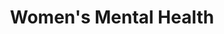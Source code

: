 ---
title: "Women's Mental Health"
punjabiTitle: "ਔਰਤਾਂ ਦੀ ਮਾਨਸਿਕ ਸਿਹਤ"
introductionEn: "Women often face unique mental health challenges due to biological, social, and cultural factors."
introductionPu: "ਔਰਤਾਂ ਨੂੰ ਅਕਸਰ ਜੈਵਿਕ, ਸਮਾਜਿਕ ਅਤੇ ਸੱਭਿਆਚਾਰਕ ਕਾਰਕਾਂ ਕਾਰਨ ਵਿਲੱਖਣ ਮਾਨਸਿਕ ਸਿਹਤ ਚੁਣੌਤੀਆਂ ਦਾ ਸਾਹਮਣਾ ਕਰਨਾ ਪੈਂਦਾ ਹੈ।"
summaryEn: "Unique challenges and the strength of Sikh women"
summaryPu: "ਸਿੱਖ ਔਰਤਾਂ ਦੀਆਂ ਵਿਲੱਖਣ ਚੁਣੌਤੀਆਂ ਅਤੇ ਤਾਕਤ"
whatIsPu: "ਔਰਤਾਂ ਦੀ ਮਾਨਸਿਕ ਸਿਹਤ ਕੀ ਹੈ?"
whatIsContentEn: "Women experience mental health conditions differently than men, with higher rates of depression and anxiety, and unique challenges related to reproductive health, motherhood, and societal expectations. Cultural factors within the Sikh community can also play a role. Addressing these specific needs is crucial for promoting overall well-being."
whatIsContentPu: "ਔਰਤਾਂ ਮਰਦਾਂ ਨਾਲੋਂ ਵੱਖਰੇ ਢੰਗ ਨਾਲ ਮਾਨਸਿਕ ਸਿਹਤ ਸਥਿਤੀਆਂ ਦਾ ਅਨੁਭਵ ਕਰਦੀਆਂ ਹਨ, ਜਿਸ ਵਿੱਚ ਉਦਾਸੀ ਅਤੇ ਚਿੰਤਾ ਦੀਆਂ ਉੱਚ ਦਰਾਂ, ਅਤੇ ਪ੍ਰਜਨਨ ਸਿਹਤ, ਮਾਂ ਬਣਨ, ਅਤੇ ਸਮਾਜਿਕ ਉਮੀਦਾਂ ਨਾਲ ਸਬੰਧਤ ਵਿਲੱਖਣ ਚੁਣੌਤੀਆਂ ਸ਼ਾਮਲ ਹਨ। ਸਿੱਖ ਭਾਈਚਾਰੇ ਦੇ ਅੰਦਰ ਸੱਭਿਆਚਾਰਕ ਕਾਰਕ ਵੀ ਇੱਕ ਭੂਮਿਕਾ ਨਿਭਾ ਸਕਦੇ ਹਨ। ਸਮੁੱਚੀ ਭਲਾਈ ਨੂੰ ਉਤਸ਼ਾਹਿਤ ਕਰਨ ਲਈ ਇਹਨਾਂ ਖਾਸ ਲੋੜਾਂ ਨੂੰ ਪੂਰਾ ਕਰਨਾ ਮਹੱਤਵਪੂਰਨ ਹੈ।"
gurbaniIntegrationEn: "Sikhi champions equality and respect for women, emphasizing their spiritual strength and role in society. Gurbani provides solace and empowerment, reminding women of their inherent divine light and resilience. The teachings encourage women to find strength in their faith, connect with Sangat, and practice Naam Simran to overcome challenges and maintain mental well-being."
gurbaniIntegrationPu: "ਸਿੱਖੀ ਔਰਤਾਂ ਲਈ ਬਰਾਬਰੀ ਅਤੇ ਸਤਿਕਾਰ ਦੀ ਵਕਾਲਤ ਕਰਦੀ ਹੈ, ਸਮਾਜ ਵਿੱਚ ਉਨ੍ਹਾਂ ਦੀ ਅਧਿਆਤਮਿਕ ਤਾਕਤ ਅਤੇ ਭੂਮਿਕਾ 'ਤੇ ਜ਼ੋਰ ਦਿੰਦੀ ਹੈ। ਗੁਰਬਾਣੀ ਸ਼ਾਂਤੀ ਅਤੇ ਸ਼ਕਤੀ ਪ੍ਰਦਾਨ ਕਰਦੀ ਹੈ, ਔਰਤਾਂ ਨੂੰ ਉਨ੍ਹਾਂ ਦੇ ਅੰਦਰੂਨੀ ਬ੍ਰਹਮ ਪ੍ਰਕਾਸ਼ ਅਤੇ ਲਚਕਤਾ ਦੀ ਯਾਦ ਦਿਵਾਉਂਦੀ ਹੈ। ਸਿੱਖਿਆਵਾਂ ਔਰਤਾਂ ਨੂੰ ਆਪਣੇ ਵਿਸ਼ਵਾਸ ਵਿੱਚ ਤਾਕਤ ਲੱਭਣ, ਸੰਗਤ ਨਾਲ ਜੁੜਨ, ਅਤੇ ਚੁਣੌਤੀਆਂ ਨੂੰ ਪਾਰ ਕਰਨ ਅਤੇ ਮਾਨਸਿਕ ਤੰਦਰੁਸਤੀ ਬਣਾਈ ਰੱਖਣ ਲਈ ਨਾਮ ਸਿਮਰਨ ਦਾ ਅਭਿਆਸ ਕਰਨ ਲਈ ਉਤਸ਼ਾਹਿਤ ਕਰਦੀਆਂ ਹਨ।"
shabads:
  - gurmukhi: "ਸੋ ਕਿਉ ਮੰਦਾ ਆਖੀਐ ਜਿਤੁ ਜੰਮਹਿ ਰਾਜਾਨ ॥"
    romanized: "So kio mandaa aakheeai jit jammahi raajaan."
    translation: "So why call her bad, from whom kings are born?"
    relevanceEn: "This shabad from Guru Nanak Dev Ji elevates the status of women, challenging societal prejudices and empowering women to recognize their worth and strength."
    relevancePu: "ਗੁਰੂ ਨਾਨਕ ਦੇਵ ਜੀ ਦਾ ਇਹ ਸ਼ਬਦ ਔਰਤਾਂ ਦੇ ਦਰਜੇ ਨੂੰ ਉੱਚਾ ਚੁੱਕਦਾ ਹੈ, ਸਮਾਜਿਕ ਪੱਖਪਾਤ ਨੂੰ ਚੁਣੌਤੀ ਦਿੰਦਾ ਹੈ ਅਤੇ ਔਰਤਾਂ ਨੂੰ ਆਪਣੀ ਕੀਮਤ ਅਤੇ ਤਾਕਤ ਨੂੰ ਪਛਾਣਨ ਲਈ ਸ਼ਕਤੀ ਪ੍ਰਦਾਨ ਕਰਦਾ ਹੈ।"
  - gurmukhi: "ਪ੍ਰਭ ਕੈ ਸਿਮਰਨਿ ਗਰਭ ਨ ਬਸੈ ॥ ਪ੍ਰਭ ਕੈ ਸਿਮਰਨਿ ਦੂਖੁ ਨਸੈ ॥"
    romanized: "Prabh kai simran garabh na basai. Prabh kai simran dookh nasai."
    translation: "By meditating on God, one does not dwell in the womb again. By meditating on God, suffering departs."
    relevanceEn: "This shabad offers spiritual solace and strength, particularly relevant for women facing challenges related to reproductive health or emotional distress, emphasizing the healing power of divine remembrance."
    relevancePu: "ਇਹ ਸ਼ਬਦ ਅਧਿਆਤਮਿਕ ਸ਼ਾਂਤੀ ਅਤੇ ਤਾਕਤ ਪ੍ਰਦਾਨ ਕਰਦਾ ਹੈ, ਖਾਸ ਤੌਰ 'ਤੇ ਪ੍ਰਜਨਨ ਸਿਹਤ ਜਾਂ ਭਾਵਨਾਤਮਕ ਪ੍ਰੇਸ਼ਾਨੀ ਨਾਲ ਸਬੰਧਤ ਚੁਣੌਤੀਆਂ ਦਾ ਸਾਹਮਣਾ ਕਰ ਰਹੀਆਂ ਔਰਤਾਂ ਲਈ ਢੁਕਵਾਂ ਹੈ, ਜੋ ਬ੍ਰਹਮ ਯਾਦ ਦੀ ਇਲਾਜ ਸ਼ਕਤੀ 'ਤੇ ਜ਼ੋਰ ਦਿੰਦਾ ਹੈ।"
sikhTeachingsEn: "Sikhi champions equality and respect for women, emphasizing their spiritual strength and role in society. Gurbani provides solace and empowerment, reminding women of their inherent divine light and resilience. The teachings encourage women to find strength in their faith, connect with Sangat, and practice Naam Simran to overcome challenges and maintain mental well-being."
sikhTeachingsPu: "ਸਿੱਖੀ ਔਰਤਾਂ ਲਈ ਬਰਾਬਰੀ ਅਤੇ ਸਤਿਕਾਰ ਦੀ ਵਕਾਲਤ ਕਰਦੀ ਹੈ, ਸਮਾਜ ਵਿੱਚ ਉਨ੍ਹਾਂ ਦੀ ਅਧਿਆਤਮਿਕ ਤਾਕਤ ਅਤੇ ਭੂਮਿਕਾ 'ਤੇ ਜ਼ੋਰ ਦਿੰਦੀ ਹੈ। ਗੁਰਬਾਣੀ ਸ਼ਾਂਤੀ ਅਤੇ ਸ਼ਕਤੀ ਪ੍ਰਦਾਨ ਕਰਦੀ ਹੈ, ਔਰਤਾਂ ਨੂੰ ਉਨ੍ਹਾਂ ਦੇ ਅੰਦਰੂਨੀ ਬ੍ਰਹਮ ਪ੍ਰਕਾਸ਼ ਅਤੇ ਲਚਕਤਾ ਦੀ ਯਾਦ ਦਿਵਾਉਂਦੀ ਹੈ। ਸਿੱਖਿਆਵਾਂ ਔਰਤਾਂ ਨੂੰ ਆਪਣੇ ਵਿਸ਼ਵਾਸ ਵਿੱਚ ਤਾਕਤ ਲੱਭਣ, ਸੰਗਤ ਨਾਲ ਜੁੜਨ, ਅਤੇ ਚੁਣੌਤੀਆਂ ਨੂੰ ਪਾਰ ਕਰਨ ਅਤੇ ਮਾਨਸਿਕ ਤੰਦਰੁਸਤੀ ਬਣਾਈ ਰੱਖਣ ਲਈ ਨਾਮ ਸਿਮਰਨ ਦਾ ਅਭਿਆਸ ਕਰਨ ਲਈ ਉਤਸ਼ਾਹਿਤ ਕਰਦੀਆਂ ਹਨ।"
communityCulturalEn: "Sikh women often navigate unique cultural and societal expectations that can impact their mental health. The Sangat (holy congregation) can be a powerful source of support, fostering a sense of community and shared identity. However, it's crucial to address any cultural stigmas around mental health within the community to ensure women feel comfortable seeking help. Promoting open dialogue and emphasizing the strength found in vulnerability aligns with Sikh values of compassion and collective well-being."
communityCulturalPu: "ਸਿੱਖ ਔਰਤਾਂ ਅਕਸਰ ਵਿਲੱਖਣ ਸੱਭਿਆਚਾਰਕ ਅਤੇ ਸਮਾਜਿਕ ਉਮੀਦਾਂ ਦਾ ਸਾਹਮਣਾ ਕਰਦੀਆਂ ਹਨ ਜੋ ਉਨ੍ਹਾਂ ਦੀ ਮਾਨਸਿਕ ਸਿਹਤ ਨੂੰ ਪ੍ਰਭਾਵਿਤ ਕਰ ਸਕਦੀਆਂ ਹਨ। ਸੰਗਤ (ਪਵਿੱਤਰ ਸੰਗਤ) ਸਹਾਇਤਾ ਦਾ ਇੱਕ ਸ਼ਕਤੀਸ਼ਾਲੀ ਸਰੋਤ ਹੋ ਸਕਦੀ ਹੈ, ਜੋ ਭਾਈਚਾਰੇ ਦੀ ਭਾਵਨਾ ਅਤੇ ਸਾਂਝੀ ਪਛਾਣ ਨੂੰ ਉਤਸ਼ਾਹਿਤ ਕਰਦੀ ਹੈ। ਹਾਲਾਂਕਿ, ਔਰਤਾਂ ਨੂੰ ਮਦਦ ਲੈਣ ਵਿੱਚ ਅਰਾਮ ਮਹਿਸੂਸ ਕਰਨ ਲਈ ਭਾਈਚਾਰੇ ਦੇ ਅੰਦਰ ਮਾਨਸਿਕ ਸਿਹਤ ਬਾਰੇ ਕਿਸੇ ਵੀ ਸੱਭਿਆਚਾਰਕ ਕਲੰਕ ਨੂੰ ਸੰਬੋਧਿਤ ਕਰਨਾ ਮਹੱਤਵਪੂਰਨ ਹੈ। ਖੁੱਲ੍ਹੇ ਸੰਵਾਦ ਨੂੰ ਉਤਸ਼ਾਹਿਤ ਕਰਨਾ ਅਤੇ ਕਮਜ਼ੋਰੀ ਵਿੱਚ ਪਾਈ ਗਈ ਤਾਕਤ 'ਤੇ ਜ਼ੋਰ ਦੇਣਾ ਦਇਆ ਅਤੇ ਸਮੂਹਿਕ ਭਲਾਈ ਦੇ ਸਿੱਖ ਮੁੱਲਾਂ ਨਾਲ ਮੇਲ ਖਾਂਦਾ ਹੈ।"
practicalSikhPracticesEn:
  - "Naam Simran: Daily meditation on the Divine Name to find inner strength and peace amidst life's challenges."
  - "Sangat: Connect with other Sikh women in the community for support, shared experiences, and spiritual growth."
  - "Seva: Engage in selfless service to foster a sense of purpose and empowerment."
  - "Gurbani Recitation/Listening: Find solace and inspiration in the sacred verses that promote equality and resilience."
  - "Practicing Chardi Kala: Cultivating an optimistic and resilient mindset, drawing strength from faith and community."
practicalSikhPracticesPu:
  - "ਨਾਮ ਸਿਮਰਨ: ਜੀਵਨ ਦੀਆਂ ਚੁਣੌਤੀਆਂ ਦੇ ਵਿਚਕਾਰ ਅੰਦਰੂਨੀ ਤਾਕਤ ਅਤੇ ਸ਼ਾਂਤੀ ਲੱਭਣ ਲਈ ਰੱਬੀ ਨਾਮ ਦਾ ਰੋਜ਼ਾਨਾ ਸਿਮਰਨ।"
  - "ਸੰਗਤ: ਸਹਾਇਤਾ, ਸਾਂਝੇ ਅਨੁਭਵਾਂ, ਅਤੇ ਅਧਿਆਤਮਿਕ ਵਿਕਾਸ ਲਈ ਭਾਈਚਾਰੇ ਵਿੱਚ ਹੋਰ ਸਿੱਖ ਔਰਤਾਂ ਨਾਲ ਜੁੜੋ।"
  - "ਸੇਵਾ: ਉਦੇਸ਼ ਅਤੇ ਸ਼ਕਤੀਕਰਨ ਦੀ ਭਾਵਨਾ ਪੈਦਾ ਕਰਨ ਲਈ ਨਿਰਸਵਾਰਥ ਸੇਵਾ ਵਿੱਚ ਸ਼ਾਮਲ ਹੋਵੋ।"
  - "ਗੁਰਬਾਣੀ ਪਾਠ/ਸੁਣਨਾ: ਪਵਿੱਤਰ ਸ਼ਬਦਾਂ ਵਿੱਚ ਸ਼ਾਂਤੀ ਅਤੇ ਪ੍ਰੇਰਨਾ ਲੱਭੋ ਜੋ ਬਰਾਬਰੀ ਅਤੇ ਲਚਕਤਾ ਨੂੰ ਉਤਸ਼ਾਹਿਤ ਕਰਦੇ ਹਨ।"
  - "ਚੜ੍ਹਦੀ ਕਲਾ ਦਾ ਅਭਿਆਸ ਕਰਨਾ: ਇੱਕ ਆਸ਼ਾਵਾਦੀ ਅਤੇ ਲਚਕੀਲਾ ਮਾਨਸਿਕਤਾ ਪੈਦਾ ਕਰਨਾ, ਵਿਸ਼ਵਾਸ ਅਤੇ ਭਾਈਚਾਰੇ ਤੋਂ ਤਾਕਤ ਪ੍ਰਾਪਤ ਕਰਨਾ।"
practicalSupportEn:
  - "Seek support from women's mental health specialists or support groups."
  - "Prioritize self-care, including adequate rest, nutrition, and physical activity."
  - "Connect with other Sikh women to share experiences and build a supportive network."
  - "Utilize spiritual practices like Simran and Gurbani recitation for inner peace."
practicalSupportPu:
  - "ਔਰਤਾਂ ਦੇ ਮਾਨਸਿਕ ਸਿਹਤ ਮਾਹਿਰਾਂ ਜਾਂ ਸਹਾਇਤਾ ਸਮੂਹਾਂ ਤੋਂ ਸਹਾਇਤਾ ਲਓ।"
  - "ਸਵੈ-ਸੰਭਾਲ ਨੂੰ ਤਰਜੀਹ ਦਿਓ, ਜਿਸ ਵਿੱਚ ਲੋੜੀਂਦਾ ਆਰਾਮ, ਪੋਸ਼ਣ, ਅਤੇ ਸਰੀਰਕ ਗਤੀਵਿਧੀ ਸ਼ਾਮਲ ਹੈ।"
  - "ਤਜ਼ਰਬੇ ਸਾਂਝੇ ਕਰਨ ਅਤੇ ਇੱਕ ਸਹਾਇਕ ਨੈਟਵਰਕ ਬਣਾਉਣ ਲਈ ਹੋਰ ਸਿੱਖ ਔਰਤਾਂ ਨਾਲ ਜੁੜੋ।"
  - "ਅੰਦਰੂਨੀ ਸ਼ਾਂਤੀ ਲਈ ਸਿਮਰਨ ਅਤੇ ਗੁਰਬਾਣੀ ਪਾਠ ਵਰਗੇ ਅਧਿਆਤਮਿਕ ਅਭਿਆਸਾਂ ਦੀ ਵਰਤੋਂ ਕਰੋ।"
externalResources:
  - nameEn: "Postpartum Support International"
    namePu: "ਪੋਸਟਪਾਰਟਮ ਸਪੋਰਟ ਇੰਟਰਨੈਸ਼ਨਲ"
    url: "#"
  - nameEn: "National Women's Health Network"
    namePu: "ਨੈਸ਼ਨਲ ਵੂਮੈਨਜ਼ ਹੈਲਥ ਨੈਟਵਰਕ"
    url: "#"
---
